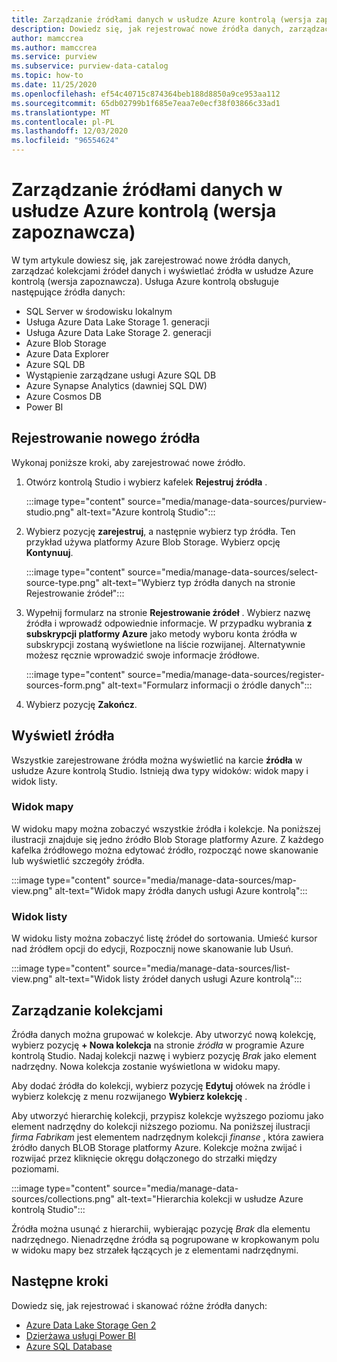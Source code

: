```yaml
---
title: Zarządzanie źródłami danych w usłudze Azure kontrolą (wersja zapoznawcza)
description: Dowiedz się, jak rejestrować nowe źródła danych, zarządzać kolekcjami źródeł danych i wyświetlać źródła w usłudze Azure kontrolą (wersja zapoznawcza).
author: mamccrea
ms.author: mamccrea
ms.service: purview
ms.subservice: purview-data-catalog
ms.topic: how-to
ms.date: 11/25/2020
ms.openlocfilehash: ef54c40715c874364beb188d8850a9ce953aa112
ms.sourcegitcommit: 65db02799b1f685e7eaa7e0ecf38f03866c33ad1
ms.translationtype: MT
ms.contentlocale: pl-PL
ms.lasthandoff: 12/03/2020
ms.locfileid: "96554624"
---
```

# <a name="manage-data-sources-in-azure-purview-preview"></a>Zarządzanie źródłami danych w usłudze Azure kontrolą (wersja zapoznawcza)

W tym artykule dowiesz się, jak zarejestrować nowe źródła danych, zarządzać kolekcjami źródeł danych i wyświetlać źródła w usłudze Azure kontrolą (wersja zapoznawcza). Usługa Azure kontrolą obsługuje następujące źródła danych:

* SQL Server w środowisku lokalnym
* Usługa Azure Data Lake Storage 1. generacji 
* Usługa Azure Data Lake Storage 2. generacji
* Azure Blob Storage
* Azure Data Explorer
* Azure SQL DB
* Wystąpienie zarządzane usługi Azure SQL DB
* Azure Synapse Analytics (dawniej SQL DW)
* Azure Cosmos DB
* Power BI

## <a name="register-a-new-source"></a>Rejestrowanie nowego źródła

Wykonaj poniższe kroki, aby zarejestrować nowe źródło.

1. Otwórz kontrolą Studio i wybierz kafelek **Rejestruj źródła** .

   :::image type="content" source="media/manage-data-sources/purview-studio.png" alt-text="Azure kontrolą Studio":::

1. Wybierz pozycję **zarejestruj**, a następnie wybierz typ źródła. Ten przykład używa platformy Azure Blob Storage. Wybierz opcję **Kontynuuj**.

   :::image type="content" source="media/manage-data-sources/select-source-type.png" alt-text="Wybierz typ źródła danych na stronie Rejestrowanie źródeł":::

1. Wypełnij formularz na stronie **Rejestrowanie źródeł** . Wybierz nazwę źródła i wprowadź odpowiednie informacje. W przypadku wybrania **z subskrypcji platformy Azure** jako metody wyboru konta źródła w subskrypcji zostaną wyświetlone na liście rozwijanej. Alternatywnie możesz ręcznie wprowadzić swoje informacje źródłowe.

   :::image type="content" source="media/manage-data-sources/register-sources-form.png" alt-text="Formularz informacji o źródle danych":::

1. Wybierz pozycję **Zakończ**.

## <a name="view-sources"></a>Wyświetl źródła

Wszystkie zarejestrowane źródła można wyświetlić na karcie **źródła** w usłudze Azure kontrolą Studio. Istnieją dwa typy widoków: widok mapy i widok listy.

### <a name="map-view"></a>Widok mapy

W widoku mapy można zobaczyć wszystkie źródła i kolekcje. Na poniższej ilustracji znajduje się jedno źródło Blob Storage platformy Azure. Z każdego kafelka źródłowego można edytować źródło, rozpocząć nowe skanowanie lub wyświetlić szczegóły źródła.

:::image type="content" source="media/manage-data-sources/map-view.png" alt-text="Widok mapy źródła danych usługi Azure kontrolą":::

### <a name="list-view"></a>Widok listy

W widoku listy można zobaczyć listę źródeł do sortowania. Umieść kursor nad źródłem opcji do edycji, Rozpocznij nowe skanowanie lub Usuń.

:::image type="content" source="media/manage-data-sources/list-view.png" alt-text="Widok listy źródeł danych usługi Azure kontrolą":::

## <a name="manage-collections"></a>Zarządzanie kolekcjami

Źródła danych można grupować w kolekcje. Aby utworzyć nową kolekcję, wybierz pozycję **+ Nowa kolekcja** na stronie *źródła* w programie Azure kontrolą Studio. Nadaj kolekcji nazwę i wybierz pozycję *Brak* jako element nadrzędny. Nowa kolekcja zostanie wyświetlona w widoku mapy.

Aby dodać źródła do kolekcji, wybierz pozycję **Edytuj** ołówek na źródle i wybierz kolekcję z menu rozwijanego **Wybierz kolekcję** .

Aby utworzyć hierarchię kolekcji, przypisz kolekcje wyższego poziomu jako element nadrzędny do kolekcji niższego poziomu. Na poniższej ilustracji *firma Fabrikam* jest elementem nadrzędnym kolekcji *finanse* , która zawiera źródło danych BLOB Storage platformy Azure. Kolekcje można zwijać i rozwijać przez kliknięcie okręgu dołączonego do strzałki między poziomami.

:::image type="content" source="media/manage-data-sources/collections.png" alt-text="Hierarchia kolekcji w usłudze Azure kontrolą Studio":::

Źródła można usunąć z hierarchii, wybierając pozycję *Brak* dla elementu nadrzędnego. Nienadrzędne źródła są pogrupowane w kropkowanym polu w widoku mapy bez strzałek łączących je z elementami nadrzędnymi.

## <a name="next-steps"></a>Następne kroki

Dowiedz się, jak rejestrować i skanować różne źródła danych:

* [Azure Data Lake Storage Gen 2](register-scan-adls-gen2.md)
* [Dzierżawa usługi Power BI](register-scan-power-bi-tenant.md)
* [Azure SQL Database](register-scan-azure-sql-database.md)
